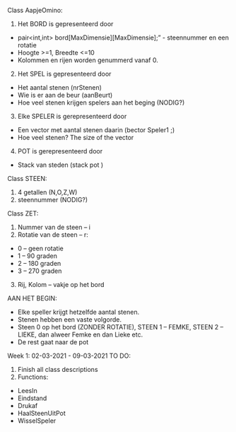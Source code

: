 Class AapjeOmino:
1.	Het BORD is gepresenteerd door
-	pair<int,int> bord[MaxDimensie][MaxDimensie];” -  steennummer en een rotatie
-	Hoogte >=1, Breedte <=10
-	Kolommen en rijen worden genummerd vanaf 0. 
2.	Het SPEL is gepresenteerd door
-	Het aantal stenen (nrStenen)
-	Wie is er aan de beur (aanBeurt)
-	Hoe veel stenen krijgen spelers aan het beging (NODIG?)

3.	Elke SPELER is gerepresenteerd door
-	Een vector met aantal stenen daarin (bector Speler1 <Steen>;)
-	Hoe veel stenen? The size of the vector
4.	POT is gerepresenteerd door
-	Stack van steden (stack pot <Steen>)

Class STEEN:
1.	4 getallen (N,O,Z,W)
2.	steennummer (NODIG?)


Class ZET:
1.	Nummer van de steen – i
2.	Rotatie van de steen – r: 
-	0 – geen rotatie
-	1 – 90 graden
-	2 – 180 graden
-	3 – 270 graden
3.	Rij, Kolom – vakje op het bord

AAN HET BEGIN: 
-	Elke speller krijgt hetzelfde aantal stenen. 
-	Stenen hebben een vaste volgorde.
-	Steen 0 op het bord (ZONDER ROTATIE), STEEN 1 – FEMKE, STEEN 2 – LIEKE, dan alweer Femke en dan Lieke etc. 
-	De rest gaat naar de pot 








Week 1: 02-03-2021 - 09-03-2021
TO DO:
1.	Finish all class descriptions 
2.	Functions:
-	LeesIn
-	Eindstand
-	Drukaf
-	HaalSteenUitPot
-	WisselSpeler
